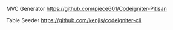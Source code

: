 MVC Generator
https://github.com/piece601/Codeigniter-Pitisan

Table Seeder
https://github.com/kenjis/codeigniter-cli